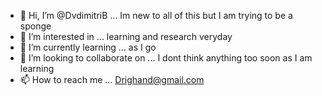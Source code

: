 - 👋 Hi, I’m @DvdimitriB ... Im new to all of this but I am trying to be a sponge
- 👀 I’m interested in ... learning and research veryday 
- 🌱 I’m currently learning ... as I go
- 💞️ I’m looking to collaborate on ... I dont think anything too soon as I am learning
- 📫 How to reach me ... Drighand@gmail.com

<!---
DvdimitriB/DvdimitriB is a ✨empty✨ repository because its `README.md` (this file) appears on your GitHub profile.
You can click the Preview link to take a look at your changes.
--->
